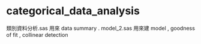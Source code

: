 # categorical_data_analysis
類別資料分析.sas 用來 data summary . 
model_2.sas 用來建 model , goodness of fit , collinear detection
